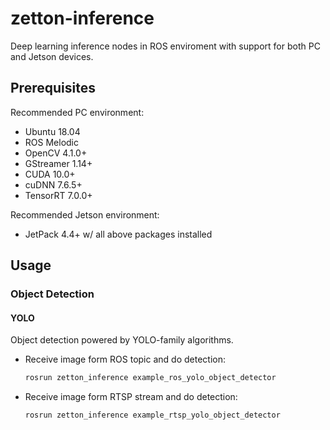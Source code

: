 # zetton-inference

Deep learning inference nodes in ROS enviroment with support for both PC and Jetson devices.

## Prerequisites

Recommended PC environment:

- Ubuntu 18.04
- ROS Melodic
- OpenCV 4.1.0+
- GStreamer 1.14+
- CUDA 10.0+
- cuDNN 7.6.5+
- TensorRT 7.0.0+

Recommended Jetson environment:

- JetPack 4.4+ w/ all above packages installed

## Usage

### Object Detection

#### YOLO

Object detection powered by YOLO-family algorithms.

- Receive image form ROS topic and do detection:

   ```bash
   rosrun zetton_inference example_ros_yolo_object_detector
   ```

- Receive image form RTSP stream and do detection:

   ```bash
   rosrun zetton_inference example_rtsp_yolo_object_detector
   ```
